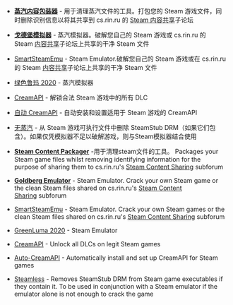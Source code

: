 -   [**蒸汽内容包装器**](https://cs.rin.ru/forum/viewtopic.php?f=29&t=77526) - 用于清理蒸汽文件的工具。打包您的 Steam 游戏文件，同时删除识别信息以将其共享到 cs.rin.ru 的 [Steam 内容共享](https://cs.rin.ru/forum/viewforum.php?f=22)子论坛
-   [**戈德堡模拟器**](https://gitlab.com/Mr_Goldberg/goldberg_emulator) - 蒸汽模拟器。破解您自己的 Steam 游戏或 cs.rin.ru 的 Steam [内容共享](https://cs.rin.ru/forum/viewforum.php?f=22)子论坛上共享的干净 Steam 文件
-   [SmartSteamEmu](https://cs.rin.ru/forum/viewtopic.php?f=29&t=62935) - Steam Emulator.破解您自己的 Steam 游戏或在 cs.rin.ru 的 Steam [内容共享](https://cs.rin.ru/forum/viewforum.php?f=22)子论坛上共享的干净 Steam 文件
-   [绿色鲁玛 2020](https://cs.rin.ru/forum/viewtopic.php?f=29&t=103709) - 蒸汽模拟器
-   [CreamAPI](https://cs.rin.ru/forum/viewtopic.php?t=70576) - 解锁合法 Steam 游戏中的所有 DLC
-   [自动 CreamAPI](https://cs.rin.ru/forum/viewtopic.php?p=2013521) - 自动安装和设置适用于 Steam 游戏的 CreamAPI
-   [无蒸汽](https://github.com/atom0s/Steamless) - 从 Steam 游戏可执行文件中删除 SteamStub DRM（如果它们包含）。如果仅凭模拟器不足以破解游戏，则与Steam模拟器结合使用




-   [**Steam Content Packager**](https://cs.rin.ru/forum/viewtopic.php?f=29&t=77526) -用于清理steam文件的工具。 Packages your Steam game files whilst removing identifying information for the purpose of sharing them to cs.rin.ru's [Steam Content Sharing](https://cs.rin.ru/forum/viewforum.php?f=22) subforum
-   [**Goldberg Emulator**](https://gitlab.com/Mr_Goldberg/goldberg_emulator) - Steam Emulator. Crack your own Steam game or the clean Steam files shared on cs.rin.ru's [Steam Content Sharing](https://cs.rin.ru/forum/viewforum.php?f=22) subforum
-   [SmartSteamEmu](https://cs.rin.ru/forum/viewtopic.php?f=29&t=62935) - Steam Emulator. Crack your own Steam games or the clean Steam files shared on cs.rin.ru's [Steam Content Sharing](https://cs.rin.ru/forum/viewforum.php?f=22) subforum
-   [GreenLuma 2020](https://cs.rin.ru/forum/viewtopic.php?f=29&t=103709) - Steam Emulator
-   [CreamAPI](https://cs.rin.ru/forum/viewtopic.php?t=70576) - Unlock all DLCs on legit Steam games
-   [Auto-CreamAPI](https://cs.rin.ru/forum/viewtopic.php?p=2013521) - Automatically install and set up CreamAPI for Steam games
-   [Steamless](https://github.com/atom0s/Steamless) - Removes SteamStub DRM from Steam game executables if they contain it. To be used in conjunction with a Steam emulator if the emulator alone is not enough to crack the game